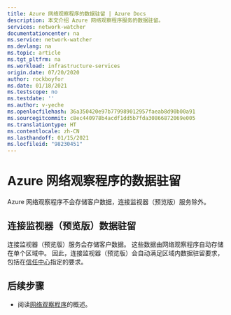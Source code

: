 ```yaml
---
title: Azure 网络观察程序的数据驻留 | Azure Docs
description: 本文介绍 Azure 网络观察程序服务的数据驻留。
services: network-watcher
documentationcenter: na
ms.service: network-watcher
ms.devlang: na
ms.topic: article
ms.tgt_pltfrm: na
ms.workload: infrastructure-services
origin.date: 07/20/2020
author: rockboyfor
ms.date: 01/18/2021
ms.testscope: no
ms.testdate: ''
ms.author: v-yeche
ms.openlocfilehash: 36a350420e97b779989012957faeab8d90b00a91
ms.sourcegitcommit: c8ec440978b4acdf1dd5b7fda30866872069e005
ms.translationtype: HT
ms.contentlocale: zh-CN
ms.lasthandoff: 01/15/2021
ms.locfileid: "98230451"
---
```

<!--Verified successfully for charactors only-->
# <a name="data-residency-for-azure-network-watcher"></a>Azure 网络观察程序的数据驻留
Azure 网络观察程序不会存储客户数据，连接监视器（预览版）服务除外。

## <a name="connection-monitor-preview-data-residency"></a>连接监视器（预览版）数据驻留
连接监视器（预览版）服务会存储客户数据。 这些数据由网络观察程序自动存储在单个区域中。 因此，连接监视器（预览版）会自动满足区域内数据驻留要求，包括在[信任中心](https://azuredatacentermap.azurewebsites.net/)指定的要求。

<!--Not Available on ## Singapore data residency-->


## <a name="next-steps"></a>后续步骤

* 阅读[网络观察程序](./network-watcher-monitoring-overview.md)的概述。

<!-- Update_Description: update meta properties, wording update, update link -->